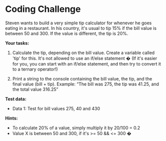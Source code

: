 # Coding Challenge

Steven wants to build a very simple tip calculator for whenever he goes eating in a
restaurant. In his country, it's usual to tip 15% if the bill value is between 50 and 300. If the value is different, the tip is 20%.

**Your tasks:**

1. Calculate the tip, depending on the bill value. Create a variable called 'tip' for
   this. It's not allowed to use an if/else statement � (If it's easier for you, you can
   start with an if/else statement, and then try to convert it to a ternary
   operator!)

2. Print a string to the console containing the bill value, the tip, and the final value
   (bill + tip). Example: “The bill was 275, the tip was 41.25, and the total value
   316.25”

**Test data:**

- Data 1: Test for bill values 275, 40 and 430

**Hints:**

- To calculate 20% of a value, simply multiply it by 20/100 = 0.2
- Value X is between 50 and 300, if it's >= 50 && <= 300 �
